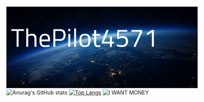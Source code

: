 ![](https://github.com/ThePilot4571/ThePilot4571/blob/main/PilotCardRawVideo.gif)
![Anurag's GitHub stats](https://github-readme-stats.vercel.app/api?username=ThePilot4571&show_icons=true&theme=holi&show_icons=true&rank_icon=github)
[![Top Langs](https://github-readme-stats.vercel.app/api/top-langs/?username=ThePilot4571&theme=holi)](https://github.com/anuraghazra/github-readme-stats)
![I WANT MONEY](https://github.com/ThePilot4571/ThePilot4571/assets/148016334/5a26f55d-4575-4a26-ac9d-6e46f9d6962f)
